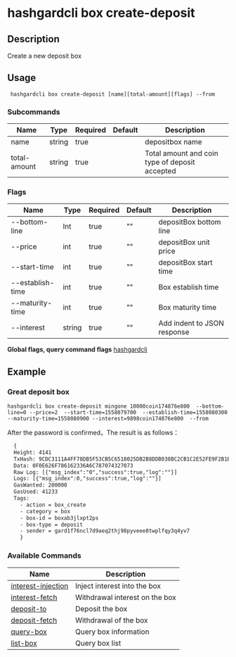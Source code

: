 # hashgardcli box create-deposit

## Description

Create a new deposit box


## Usage

```shell
 hashgardcli box create-deposit [name][total-amount][flags] --from
```

### Subcommands


| Name         | Type  | Required  | Default| Description            |
| ------------ | ------ | -------- | ------ | -------------------- |
| name         | string | true      |        | depositbox name     |
| total-amount | string | true      |        | Total amount and coin type of deposit accepted |

### Flags

| Name            | Type  | Required  | Default| Description                      |
| ---------------- | ------ | -------- | ------ | ------------------------------ |
| --bottom-line    | Int    | true     | ""     | depositBox bottom line        |
| --price          | int    | true     | ""     |  depositBox unit price |
| --start-time     | int    | true      | ""     | depositBox start time               |
| --establish-time | int    | true     | ""     | Box establish time              |
| --maturity-time  | int    | true     | ""     | Box maturity time                   |
| --interest       | string | true     | ""     | Add indent to JSON response           |

**Global flags, query command flags** [hashgardcli](../README.md)

## Example
### Great deposit box
```shell
hashgardcli box create-deposit mingone 10000coin174876e800  --bottom-line=0 --price=2  --start-time=1558079700  --establish-time=1558080300 --maturity-time=1558080900 --interest=9898coin174876e800  --from
```
After the password is confirmed，The result is as follows：
```txt
  {
  Height: 4141
  TxHash: 9CDC3111A4FF78DB5F53CB5C6518025DB2B8DDB038BC2CB1C2E52FE9F2B1BD91
  Data: 0F0E626F786162336A6C787074327073
  Raw Log: [{"msg_index":"0","success":true,"log":""}]
  Logs: [{"msg_index":0,"success":true,"log":""}]
  GasWanted: 200000
  GasUsed: 41233
  Tags:
    - action = box_create
    - category = box
    - box-id = boxab3jlxpt2ps
    - box-type = deposit
    - sender = gard1f76ncl7d9aeq2thj98pyveee8twplfqy3q4yv7
    }
```



### Available Commands

| Name                                  | Description                    |
| ------------------------------------------- | ---------------------------- |
| [interest-injection](interest-injection.md) | Inject interest into the box |
| [interest-fetch](interest-fetch.md)         | Withdrawal interest on the box |
| [deposit-to](deposit-to.md)                 | Deposit the box |
| [deposit-fetch](deposit-fetch.md)           | Withdrawal of the box |
| [query-box](query-box.md)                   | Query box information   |
| [list-box](list-box.md)                     | Query box list       |
